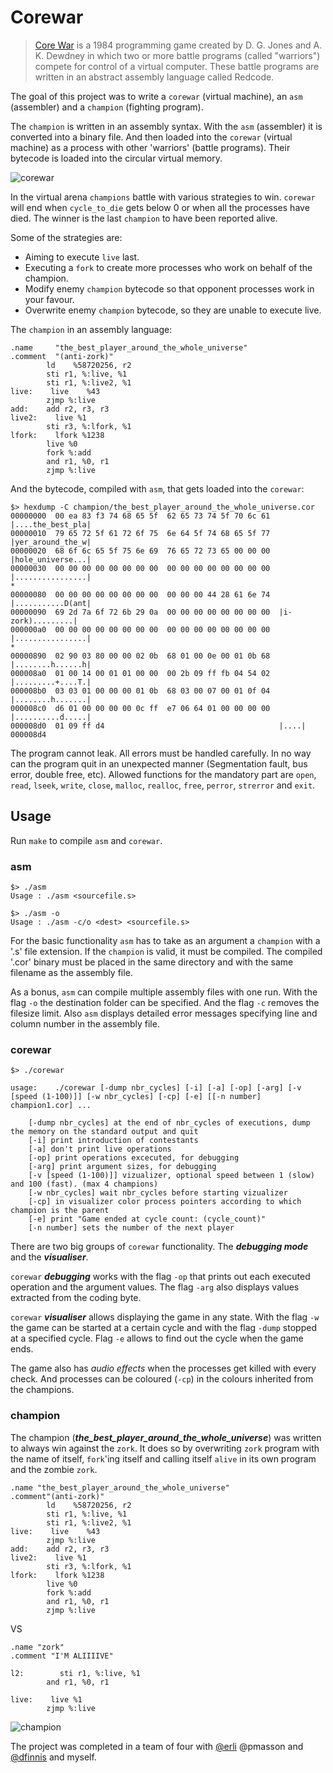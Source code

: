 # Corewar

> [Core War](https://en.wikipedia.org/wiki/Core_War) is a 1984 programming game created by D. G. Jones and A. K. Dewdney in which two or more battle programs (called "warriors") compete for control of a virtual computer. These battle programs are written in an abstract assembly language called Redcode.

The goal of this project was to write a `corewar` (virtual machine), an `asm` (assembler) and a `champion` (fighting program).

The `champion` is written in an assembly syntax. With the `asm` (assembler) it is converted into a binary file. And then loaded into the `corewar` (virtual machine) as a process with other 'warriors' (battle programs). Their bytecode is loaded into the circular virtual memory.

![corewar](https://github.com/sharvas/corewar/raw/master/resources/corewar.gif)

In the virtual arena `champions` battle with various strategies to win. `corewar` will end when `cycle_to_die` gets below 0 or when all the processes have died. The winner is the last `champion` to have been reported alive.

Some of the strategies are:
* Aiming to execute `live` last.
* Executing a `fork` to create more processes who work on behalf of the champion.
* Modify enemy `champion` bytecode so that opponent processes work in your favour.
* Overwrite enemy `champion` bytecode, so they are unable to execute live.

The `champion` in an assembly language:
```assembly
.name     "the_best_player_around_the_whole_universe"
.comment  "(anti-zork)"
        ld    %58720256, r2
        sti r1, %:live, %1
        sti r1, %:live2, %1
live:    live    %43
        zjmp %:live
add:    add r2, r3, r3
live2:    live %1
        sti r3, %:lfork, %1
lfork:    lfork %1238
        live %0
        fork %:add
        and r1, %0, r1
        zjmp %:live
```

And the bytecode, compiled with `asm`, that gets loaded into the `corewar`:
```console
$> hexdump -C champion/the_best_player_around_the_whole_universe.cor
00000000  00 ea 83 f3 74 68 65 5f  62 65 73 74 5f 70 6c 61  |....the_best_pla|
00000010  79 65 72 5f 61 72 6f 75  6e 64 5f 74 68 65 5f 77  |yer_around_the_w|
00000020  68 6f 6c 65 5f 75 6e 69  76 65 72 73 65 00 00 00  |hole_universe...|
00000030  00 00 00 00 00 00 00 00  00 00 00 00 00 00 00 00  |................|
*
00000080  00 00 00 00 00 00 00 00  00 00 00 44 28 61 6e 74  |...........D(ant|
00000090  69 2d 7a 6f 72 6b 29 0a  00 00 00 00 00 00 00 00  |i-zork).........|
000000a0  00 00 00 00 00 00 00 00  00 00 00 00 00 00 00 00  |................|
*
00000890  02 90 03 80 00 00 02 0b  68 01 00 0e 00 01 0b 68  |........h......h|
000008a0  01 00 14 00 01 01 00 00  00 2b 09 ff fb 04 54 02  |.........+....T.|
000008b0  03 03 01 00 00 00 01 0b  68 03 00 07 00 01 0f 04  |........h.......|
000008c0  d6 01 00 00 00 00 0c ff  e7 06 64 01 00 00 00 00  |..........d.....|
000008d0  01 09 ff d4                                       |....|
000008d4
```

The program cannot leak. All errors must be handled carefully. In no way can the program quit in an unexpected manner (Segmentation fault, bus error, double free, etc). Allowed functions for the mandatory part are `open`, `read`, `lseek`, `write`, `close`, `malloc`, `realloc`, `free`, `perror`, `strerror` and `exit`.

## Usage

Run `make` to compile `asm` and `corewar`.

### asm

```console
$> ./asm
Usage : ./asm <sourcefile.s>
```
```console
$> ./asm -o
Usage : ./asm -c/o <dest> <sourcefile.s>
```

For the basic functionality `asm` has to take as an argument a `champion` with a '.s' file extension. If the `champion` is valid, it must be compiled. The compiled '.cor' binary must be placed in the same directory and with the same filename as the assembly file.

As a bonus, `asm` can compile multiple assembly files with one run. With the flag `-o` the destination folder can be specified. And the flag `-c` removes the filesize limit. Also `asm` displays detailed error messages specifying line and column number in the assembly file.

### corewar

```console
$> ./corewar

usage:    ./corewar [-dump nbr_cycles] [-i] [-a] [-op] [-arg] [-v [speed (1-100)]] [-w nbr_cycles] [-cp] [-e] [[-n number] champion1.cor] ...

    [-dump nbr_cycles] at the end of nbr_cycles of executions, dump the memory on the standard output and quit
    [-i] print introduction of contestants
    [-a] don't print live operations
    [-op] print operations excecuted, for debugging
    [-arg] print argument sizes, for debugging
    [-v [speed (1-100)]] vizualizer, optional speed between 1 (slow) and 100 (fast). (max 4 champions)
    [-w nbr_cycles] wait nbr_cycles before starting vizualizer
    [-cp] in visualizer color process pointers according to which champion is the parent
    [-e] print "Game ended at cycle count: (cycle_count)"
    [-n number] sets the number of the next player

```

There are two big groups of `corewar` functionality. The ***debugging mode*** and the ***visualiser***.

`corewar` ***debugging*** works with the flag `-op` that prints out each executed operation and the argument values. The flag `-arg` also displays values extracted from the coding byte.

`corewar` ***visualiser*** allows displaying the game in any state. With the flag `-w` the game can be started at a certain cycle and with the flag `-dump` stopped at a specified cycle. Flag `-e` allows to find out the cycle when the game ends.

The game also has *audio effects* when the processes get killed with every check. And processes can be coloured (`-cp`) in the colours inherited from the champions.

### champion

The champion (***the_best_player_around_the_whole_universe***) was written to always win against the `zork`. It does so by overwriting `zork` program with the name of itself, `fork`'ing itself and calling itself `alive` in its own program and the zombie `zork`.

```assembly
.name "the_best_player_around_the_whole_universe"
.comment"(anti-zork)"
        ld    %58720256, r2
        sti r1, %:live, %1
        sti r1, %:live2, %1
live:    live    %43
        zjmp %:live
add:    add r2, r3, r3
live2:    live %1
        sti r3, %:lfork, %1
lfork:    lfork %1238
        live %0
        fork %:add
        and r1, %0, r1
        zjmp %:live
```
VS
```assembly
.name "zork"
.comment "I'M ALIIIIVE"

l2:        sti r1, %:live, %1
        and r1, %0, r1

live:    live %1
        zjmp %:live
```


![champion](https://github.com/sharvas/corewar/raw/master/resources/champion.gif)

The project was completed in a team of four with [@erli](https://github.com/dracoeric) @pmasson and [@dfinnis](https://github.com/dfinnis) and myself.
